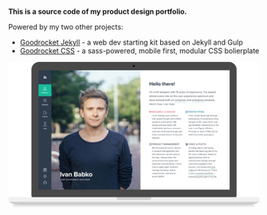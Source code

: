 **This is a source code of my product design portfolio.**

Powered by my two other projects:
- [Goodrocket Jekyll](https://github.com/ivanbabko/goodrocket-jekyll) - a web dev starting kit based on Jekyll and Gulp
- [Goodrocket CSS](https://github.com/ivanbabko/goodrocket-css) - a sass-powered, mobile first, modular CSS bolierplate

<a href="http://ivanbabko.net">
  <img src=".hero.jpg" alt="www.ivanbabko.net"/>
</a>


